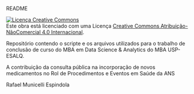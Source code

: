 README

<a rel="license" href="http://creativecommons.org/licenses/by-nc/4.0/"><img alt="Licença Creative Commons" style="border-width:0" 
src="https://i.creativecommons.org/l/by-nc/4.0/88x31.png" /></a><br />Este obra está licenciado com uma Licença <a rel="license" 
href="http://creativecommons.org/licenses/by-nc/4.0/">Creative Commons Atribuição-NãoComercial 4.0 Internacional</a>.

Repositório contendo o scripte e os arquivos utilizados para o trabalho de conclusão de curso do MBA em Data Science & Analytics do MBA USP-ESALQ.

A contribuição da consulta pública na incorporação de novos medicamentos no Rol de Procedimentos e Eventos em Saúde da ANS

Rafael Municelli Espindola 
